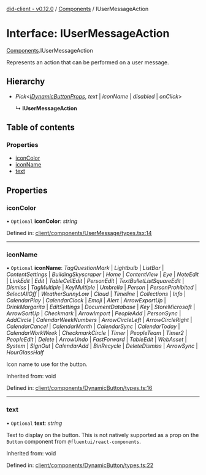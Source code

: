 [did-client - v0.12.0](../README.md) / [Components](../modules/components.md) / IUserMessageAction

# Interface: IUserMessageAction

[Components](../modules/components.md).IUserMessageAction

Represents an action that can be performed on a user message.

## Hierarchy

* *Pick*<[*IDynamicButtonProps*](components.idynamicbuttonprops.md), *text* \| *iconName* \| *disabled* \| *onClick*\>

  ↳ **IUserMessageAction**

## Table of contents

### Properties

- [iconColor](components.iusermessageaction.md#iconcolor)
- [iconName](components.iusermessageaction.md#iconname)
- [text](components.iusermessageaction.md#text)

## Properties

### iconColor

• `Optional` **iconColor**: *string*

Defined in: [client/components/UserMessage/types.tsx:14](https://github.com/Puzzlepart/did/blob/dev/client/components/UserMessage/types.tsx#L14)

___

### iconName

• `Optional` **iconName**: *TagQuestionMark* \| *Lightbulb* \| *ListBar* \| *ContentSettings* \| *BuildingSkyscraper* \| *Home* \| *ContentView* \| *Eye* \| *NoteEdit* \| *LinkEdit* \| *Edit* \| *TableCellEdit* \| *PersonEdit* \| *TextBulletListSquareEdit* \| *Dismiss* \| *TagMultiple* \| *KeyMultiple* \| *Umbrella* \| *Person* \| *PersonProhibited* \| *SelectAllOff* \| *WeatherSunnyLow* \| *Cloud* \| *Timeline* \| *Collections* \| *Info* \| *CalendarPlay* \| *CalendarClock* \| *Emoji* \| *Alert* \| *ArrowExportUp* \| *DrinkMargarita* \| *EditSettings* \| *DocumentDatabase* \| *Key* \| *StoreMicrosoft* \| *ArrowSortUp* \| *Checkmark* \| *ArrowImport* \| *PeopleAdd* \| *PersonSync* \| *AddCircle* \| *CalendarWeekNumbers* \| *ArrowCircleLeft* \| *ArrowCircleRight* \| *CalendarCancel* \| *CalendarMonth* \| *CalendarSync* \| *CalendarToday* \| *CalendarWorkWeek* \| *CheckmarkCircle* \| *Timer* \| *PeopleTeam* \| *Timer2* \| *PeopleEdit* \| *Delete* \| *ArrowUndo* \| *FastForward* \| *TableEdit* \| *WebAsset* \| *System* \| *SignOut* \| *CalendarAdd* \| *BinRecycle* \| *DeleteDismiss* \| *ArrowSync* \| *HourGlassHalf*

Icon name to use for the button.

Inherited from: void

Defined in: [client/components/DynamicButton/types.ts:16](https://github.com/Puzzlepart/did/blob/dev/client/components/DynamicButton/types.ts#L16)

___

### text

• `Optional` **text**: *string*

Text to display on the button. This is not natively supported as a prop on
the `Button` component from `@fluentui/react-components`.

Inherited from: void

Defined in: [client/components/DynamicButton/types.ts:22](https://github.com/Puzzlepart/did/blob/dev/client/components/DynamicButton/types.ts#L22)
